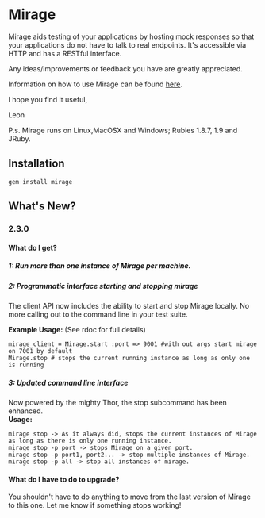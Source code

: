 Mirage
======
Mirage aids testing of your applications by hosting mock responses so that your applications do not have to talk to real endpoints. It's accessible via HTTP and has a RESTful interface.    

Any ideas/improvements or feedback you have are greatly appreciated.  
  
Information on how to use Mirage can be found [here](https://github.com/lashd/mirage/wiki).  
  
I hope you find it useful,  

Leon

P.s. Mirage runs on Linux,MacOSX and Windows; Rubies 1.8.7, 1.9 and JRuby.

Installation
------------
    gem install mirage 
    
What's New?
----------- 
### 2.3.0
#### What do I get?
##### 1: Run more than one instance of Mirage per machine.
##### 2: Programmatic interface starting and stopping mirage
The client API now includes the ability to start and stop Mirage locally. No more calling out to the command line in your test suite.  

**Example Usage:** (See rdoc for full details)  

    mirage_client = Mirage.start :port => 9001 #with out args start mirage on 7001 by default
    Mirage.stop # stops the current running instance as long as only one is running  
    
##### 3: Updated command line interface
Now powered by the mighty Thor, the stop subcommand has been enhanced.  
**Usage:**  

    mirage stop -> As it always did, stops the current instances of Mirage as long as there is only one running instance.  
    mirage stop -p port -> stops Mirage on a given port.    
    mirage stop -p port1, port2... -> stop multiple instances of Mirage.  
    mirage stop -p all -> stop all instances of mirage.  
#### What do I have to do to upgrade?
You shouldn't have to do anything to move from the last version of Mirage to this one. Let me know if something stops working!
